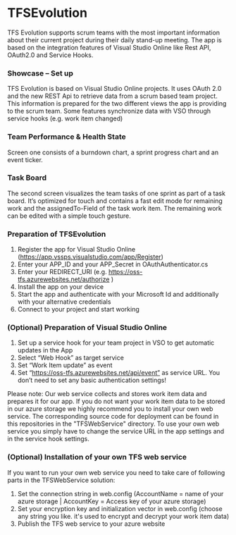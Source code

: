 # TFSEvolution
TFS Evolution supports scrum teams with the most important information about their current project during their daily stand-up meeting. The app is based on the integration features of Visual Studio Online like Rest API, OAuth2.0 and Service Hooks.


### Showcase – Set up

TFS Evolution is based on Visual Studio Online projects. It uses OAuth 2.0 and the new REST Api to retrieve data from a scrum based team project. This information is prepared for the two different views the app is providing to the scrum team. Some features synchronize data with VSO through service hooks (e.g. work item changed)


### Team Performance & Health State
Screen one consists of a burndown chart, a sprint progress chart and an event ticker.


### Task Board
The second screen visualizes the team tasks of one sprint as part of a task board. It’s optimized for touch and contains a fast edit mode for remaining work and the assignedTo-Field of the task work item. The remaining work can be edited with a simple touch gesture.

### Preparation of TFSEvolution
1. Register the app for Visual Studio Online (https://app.vssps.visualstudio.com/app/Register)
2. Enter your APP_ID and your APP_Secret in OAuthAuthenticator.cs 
3. Enter your REDIRECT_URI (e.g. https://oss-tfs.azurewebsites.net/authorize )
4. Install the app on your device
5. Start the app and authenticate with your Microsoft Id and additionally with your alternative credentials
6. Connect to your project and start working

### (Optional) Preparation of Visual Studio Online
1.    <Optionally> Set up a service hook for your team project in VSO to get automatic updates in the App
2.    Select “Web Hook” as target service
3.    Set “Work Item update” as event
4.    Set “https://oss-tfs.azurewebsites.net/api/event” as service URL.
You don’t need to set any basic authentication settings!

Please note: 
Our web service collects and stores work item data and prepares it for our app. If you do not want your work item data to be stored in our azure storage we highly recommend you to install your own web service. The corresponding source code for deployment can be found in this repositories in the "TFSWebService" directory. 
To use your own web service you simply have to change the service URL in the app settings and in the service hook settings.

### (Optional) Installation of your own TFS web service
If you want to run your own web service you need to take care of following parts in the TFSWebService solution:

1. Set the connection string in web.config (AccountName = name of your azure storage | AccountKey = Access key of your azure storage)
2. Set your encryption key and initialization vector in web.config (choose any string you like. it's used to encrypt and decrypt your work item data)
3. Publish the TFS web service to your azure website
